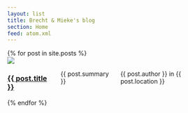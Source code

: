 ```yaml
---
layout: list
title: Brecht & Mieke's blog
section: Home
feed: atom.xml
---
```

<div class="container">
{% for post in site.posts  %}
  <div class="row">
    <div class="large-2 columns">
      <img src="http://placehold.it/100x66">
    </div>
    <div class="small-12 large-10 columns">
      <h3><a href="{{ post.url }}">{{ post.title }}</a></h3>
      <p class="summary">{{ post.summary }}</p>
      <p class="author">{{ post.author }} in {{ post.location }}</p>
      <hr>
    </div>
  </div>
{% endfor %}
</div>
